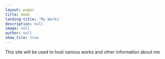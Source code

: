 ```yaml
---
layout: pages
title: Home
landing-title: 'My Works'
description: null
image: null
author: null
show_tile: true
---
```

This site will be used to host various works and other information about me
